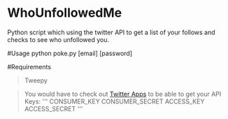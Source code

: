 # WhoUnfollowedMe
Python script which using the twitter API to get a list of your follows and checks to see who unfollowed you.

#Usage
python poke.py [email] [password]

#Requirements 
> Tweepy

> You would have to check out [Twitter Apps](https://apps.twitter.com/) to be able to get your API Keys:
'''
CONSUMER_KEY
CONSUMER_SECRET
ACCESS_KEY    
ACCESS_SECRET
'''
